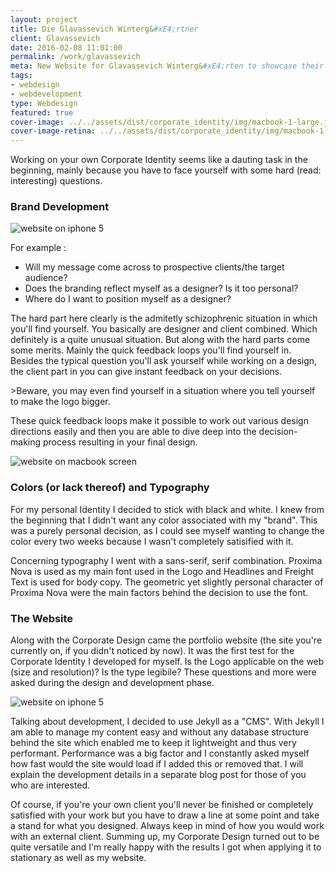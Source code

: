 ```yaml
---
layout: project
title: Die Glavassevich Winterg&#xE4;rtner
client: Glavassevich
date: 2016-02-08 11:01:00
permalink: /work/glavassevich
meta: New Website for Glavassevich Winterg&#xE4;rten to showcase their unique process and products.
tags:
- webdesign
- webdevelopment
type: Webdesign
featured: true
cover-image: ../../assets/dist/corporate_identity/img/macbook-1-large.jpg
cover-image-retina: ../../assets/dist/corporate_identity/img/macbook-1-large_x2.jpg
---
```


Working on your own Corporate Identity seems like a dauting task in the beginning, mainly because you have to face yourself with some hard (read: interesting) questions.

### Brand Development

<img class="post-img" src="../../assets/dist/corporate_identity/img/logo_quer_schwarz_print.png" alt="website on iphone 5" srcset="../../assets/dist/corporate_identity/img/logo_quer_schwarz_print-small.png 250w, ../../assets/dist/corporate_identity/img/logo_quer_schwarz_print-medium.png 500w, ../../assets/dist/corporate_identity/img/logo_quer_schwarz_print-large.png 700w" sizes="(min-width: 31.25em) 66vw, (min-width: 56.25em) 50vw, 100vw">

For example :

- Will my message come across to prospective clients/the target audience?
- Does the branding reflect myself as a designer? Is it too personal?
- Where do I want to position myself as a designer?

The hard part here clearly is the admitetly schizophrenic situation in which you&apos;ll find yourself. You basically are designer and client combined. Which definitely is a quite unusual situation. But along with the hard parts come some merits. Mainly the quick feedback loops you&apos;ll find yourself in. Besides the typical question you&apos;ll ask yourself while working on a design, the client part in you can give instant feedback on your decisions.

&gt;Beware, you may even find yourself in a situation where you tell yourself to make the logo bigger.

These quick feedback loops make it possible to work out various design directions easily and then you are able to dive deep into the decision-making process resulting in your final design.

<img class="post-img" src="../../assets/dist/corporate_identity/img/macbook-1.jpg" alt="website on macbook screen" srcset="../../assets/dist/corporate_identity/img/macbook-1-small.jpg 250w, ../../assets/dist/corporate_identity/img/macbook-1-medium.jpg 500w, ../../assets/dist/corporate_identity/img/macbook-1-large.jpg 700w" sizes="(min-width: 31.25em) 66vw, (min-width: 56.25em) 50vw, 100vw">

### Colors (or lack thereof) and Typography

For my personal Identity I decided to stick with black and white. I knew from the beginning that I didn&apos;t want any color associated with my &quot;brand&quot;. This was a purely personal decision, as I could see myself wanting to change the color every two weeks because I wasn&apos;t completely satisified with it.

Concerning typography I went with a sans-serif, serif combination. Proxima Nova is used as my main font used in the Logo and Headlines and Freight Text is used for body copy. The geometric yet slightly personal character of Proxima Nova were the main factors behind the decision to use the font.

### The Website

Along with the Corporate Design came the portfolio website (the site you&apos;re currently on, if you didn&apos;t noticed by now). It was the first test for the Corporate Identity I developed for myself. Is the Logo applicable on the web (size and resolution)? Is the type legibile? These questions and more were asked during the design and development phase.

<img class="post-img" src="../../assets/dist/corporate_identity/img/iPhone5s.jpg" alt="website on iphone 5" srcset="../../assets/dist/corporate_identity/img/iPhone5s-small.jpg 250w, ../../assets/dist/corporate_identity/img/iPhone5s-medium.jpg 500w, ../../assets/dist/corporate_identity/img/iPhone5s-large.jpg 700w" sizes="(min-width: 31.25em) 66vw, (min-width: 56.25em) 50vw, 100vw">

Talking about development, I decided to use Jekyll as a &quot;CMS&quot;. With Jekyll I am able to manage my content easy and without any database structure behind the site which enabled me to keep it lightweight and thus very performant. Performance was a big factor and I constantly asked myself how fast would the site would load if I added this or removed that. I will explain the development details in a separate blog post for those of you who are interested.

Of course, if you&apos;re your own client you&apos;ll never be finished or completely satisfied with your work but you have to draw a line at some point and take a stand for what you designed. Always keep in mind of how you would work with an external client. Summing up, my Corporate Design turned out to be quite versatile and I&apos;m really happy with the results I got when applying it to stationary as well as my website.

